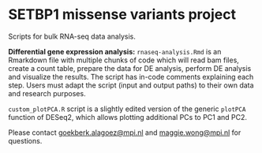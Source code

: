 # SETBP1 missense variants project

Scripts for bulk RNA-seq data analysis.

**Differential gene expression analysis:**
`rnaseq-analysis.Rmd` is an Rmarkdown file with multiple chunks of code which will read bam files, create a count table, prepare the data for DE analysis, perform DE analysis and visualize the results. The script has in-code comments explaining each step. Users must adapt the script (input and output paths) to their own data and research purposes.

`custom_plotPCA.R` script is a slightly edited version of the generic `plotPCA` function of DESeq2, which allows plotting additional PCs to PC1 and PC2.


Please contact goekberk.alagoez@mpi.nl and maggie.wong@mpi.nl for questions.

